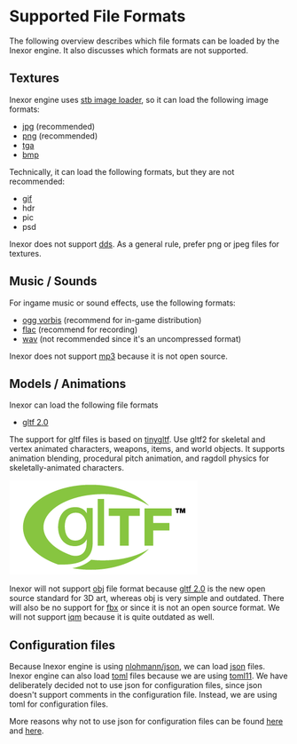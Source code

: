 # Supported File Formats
The following overview describes which file formats can be loaded by the Inexor engine.
It also discusses which formats are not supported.

## Textures
Inexor engine uses [stb image loader](https://github.com/nothings/stb), so it can load the following image formats:
  * [jpg](https://en.wikipedia.org/wiki/JPEG) (recommended)
  * [png](https://en.wikipedia.org/wiki/Portable_Network_Graphics) (recommended)
  * [tga](https://en.wikipedia.org/wiki/Truevision_TGA)
  * [bmp](https://en.wikipedia.org/wiki/BMP_file_format)

Technically, it can load the following formats, but they are not recommended:
  * [gif](https://en.wikipedia.org/wiki/GIF)
  * hdr
  * pic
  * psd

Inexor does not support [dds](https://en.wikipedia.org/wiki/DirectDraw_Surface).
As a general rule, prefer png or jpeg files for textures.

## Music / Sounds
For ingame music or sound effects, use the following formats:

  * [ogg vorbis](https://en.wikipedia.org/wiki/Vorbis) (recommend for in-game distribution)
  * [flac](https://en.wikipedia.org/wiki/FLAC) (recommend for recording)
  * [wav](https://en.wikipedia.org/wiki/WAV) (not recommended since it's an uncompressed format)

Inexor does not support [mp3](https://en.wikipedia.org/wiki/MP3) because it is not open source.

## Models / Animations
Inexor can load the following file formats

  * [gltf 2.0](https://www.khronos.org/gltf/)

The support for gltf files is based on [tinygltf](https://github.com/syoyo/tinygltf). Use gltf2 for skeletal and vertex animated characters, weapons, items, and world objects. It supports animation blending, procedural pitch animation, and ragdoll physics for skeletally-animated characters.

![gltf](gltf_logo.png)

Inexor will not support [obj](https://en.wikipedia.org/wiki/Wavefront_.obj_file) file format because [gltf 2.0](https://www.khronos.org/gltf/) is the new open source standard for 3D art, whereas obj is very simple and outdated.
There will also be no support for [fbx](https://en.wikipedia.org/wiki/FBX) or since it is not an open source format.
We will not support [iqm](http://sauerbraten.org/iqm/) because it is quite outdated as well.

## Configuration files
Because Inexor engine is using [nlohmann/json](https://github.com/nlohmann/json), we can load [json](https://en.wikipedia.org/wiki/JSON) files.
Inexor engine can also load [toml](https://en.wikipedia.org/wiki/TOML) files because we are using [toml11](https://github.com/ToruNiina/toml11).
We have deliberately decided not to use json for configuration files, since json doesn't support comments in the configuration file. Instead, we are using toml for configuration files.

More reasons why not to use json for configuration files can be found [here](https://www.lucidchart.com/techblog/2018/07/16/why-json-isnt-a-good-configuration-language/) and [here](https://medium.com/trabe/stop-using-json-config-files-ab9bc55d82fa).
